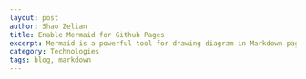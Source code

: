 ```yaml
---
layout: post
author: Shao Zelian
title: Enable Mermaid for Github Pages
excerpt: Mermaid is a powerful tool for drawing diagram in Markdown pages. This article describes how to enable Mermaid for Github Pages.
category: Technologies
tags: blog, markdown
---
```

